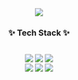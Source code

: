 <div align="center">
  <img src="https://capsule-render.vercel.app/api?type=waving&color=auto&text=Hyebin&height=200"/>
  <h3 align="center">✨ Tech Stack ✨</h3>
  <br/>
  <img src="https://img.shields.io/badge/JAVA-007396?style=for-the-badge&logo=java&logoColor=white">
  <img src="https://img.shields.io/badge/JavaScript-F7DF1E?style=for-the-badge&logo=JavaScript&logoColor=white"/>
  <img src="https://img.shields.io/badge/Spring Boot-6DB33F?style=for-the-badge&logo=Spring Boot&logoColor=white"/>
  <br/>
  <img src="https://img.shields.io/badge/AWS-232F3E?style=for-the-badge&logo=Amazon AWS&logoColor=white"/>
  <img src="https://img.shields.io/badge/CSS-1572B6?style=for-the-badge&logo=CSS3&logoColor=white">
  <img src="https://img.shields.io/badge/Oracle-F80000?style=for-the-badge&logo=Oracle&logoColor=white">
  <br/>
</div>

